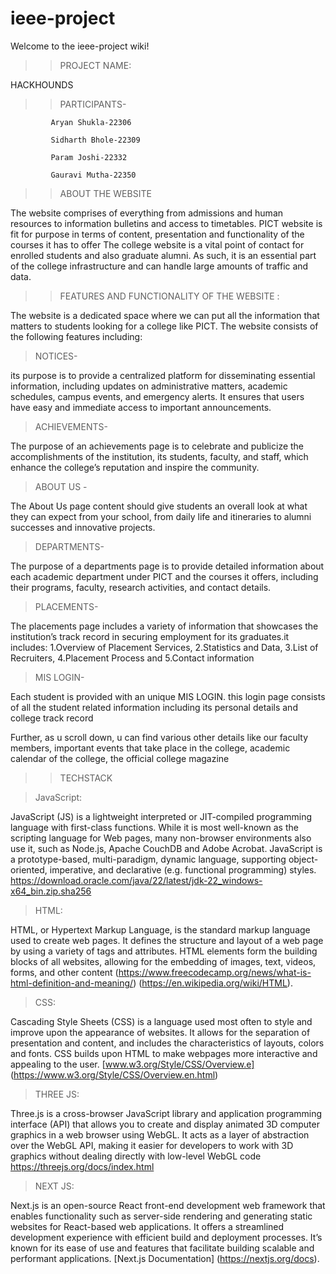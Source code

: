 # ieee-project
Welcome to the ieee-project wiki!

>>PROJECT NAME:

HACKHOUNDS

>>PARTICIPANTS-

             Aryan Shukla-22306

             Sidharth Bhole-22309
             
             Param Joshi-22332
             
             Gauravi Mutha-22350

>>ABOUT THE WEBSITE 

 The website comprises of everything from admissions and human resources to information bulletins and access to timetables. PICT website is fit for purpose in terms of content, presentation and functionality of the courses it has to offer
The college website is a vital point of contact for enrolled students and also graduate alumni. As such, it is an essential part of the college infrastructure and can handle large amounts of traffic and data. 

 >>FEATURES AND FUNCTIONALITY OF THE WEBSITE :

The website is a dedicated space where we can put all the information that matters to students looking for a college like PICT.
The website consists of the following features including:

 >NOTICES-

its purpose is to provide a centralized platform for disseminating essential information, including updates on administrative matters, academic schedules, campus events, and emergency alerts. It ensures that users have easy and immediate access to important announcements.

> ACHIEVEMENTS-

The purpose of an achievements page is to celebrate and publicize the accomplishments of the institution, its students, faculty, and staff, which enhance the college’s reputation and inspire the community.

> ABOUT US -
 
The About Us page content should give students an overall look at what they can expect from your school, from daily life and itineraries to alumni successes and innovative projects. 

>DEPARTMENTS-

The purpose of a departments page is to provide detailed information about each academic department under PICT and the courses it offers, including their programs, faculty, research activities, and contact details.

 >PLACEMENTS-

The placements page includes a variety of information that showcases the institution’s track record in securing employment for its graduates.it includes:
1.Overview of Placement Services, 
2.Statistics and Data,
3.List of Recruiters, 
4.Placement Process and
5.Contact information

> MIS LOGIN-

Each student is provided with an unique MIS LOGIN. this login page consists of all the student related information including its personal details and college track record 
  
Further, as u scroll down, u can find various other details like our faculty members, important events that take place in the college, academic calendar of the college, the official college magazine 


>>TECHSTACK


 >JavaScript:

JavaScript (JS) is a lightweight interpreted or JIT-compiled programming language with first-class functions. While it is most well-known as the scripting language for Web pages, many non-browser environments also use it, such as Node.js, Apache CouchDB and Adobe Acrobat. JavaScript is a prototype-based, multi-paradigm, dynamic language, supporting object-oriented, imperative, and declarative (e.g. functional programming) styles. https://download.oracle.com/java/22/latest/jdk-22_windows-x64_bin.zip.sha256

 >HTML:

HTML, or Hypertext Markup Language, is the standard markup language used to create web pages. It defines the structure and layout of a web page by using a variety of tags and attributes. HTML elements form the building blocks of all websites, allowing for the embedding of images, text, videos, forms, and other content
(https://www.freecodecamp.org/news/what-is-html-definition-and-meaning/)
(https://en.wikipedia.org/wiki/HTML).

 >CSS:

Cascading Style Sheets (CSS) is a language used most often to style and improve upon the appearance of websites. It allows for the separation of presentation and content, and includes the characteristics of layouts, colors and fonts. CSS builds upon HTML to make webpages more interactive and appealing to the user.
[www.w3.org/Style/CSS/Overview.e] (https://www.w3.org/Style/CSS/Overview.en.html)

> THREE JS:

Three.js is a cross-browser JavaScript library and application programming interface (API) that allows you to create and display animated 3D computer graphics in a web browser using WebGL. It acts as a layer of abstraction over the WebGL API, making it easier for developers to work with 3D graphics without dealing directly with low-level WebGL code 
https://threejs.org/docs/index.html

>NEXT JS:

Next.js is an open-source React front-end development web framework that enables functionality such as server-side rendering and generating static websites for React-based web applications. It offers a streamlined development experience with efficient build and deployment processes. It’s known for its ease of use and features that facilitate building scalable and performant applications. 
[Next.js Documentation] (https://nextjs.org/docs).





